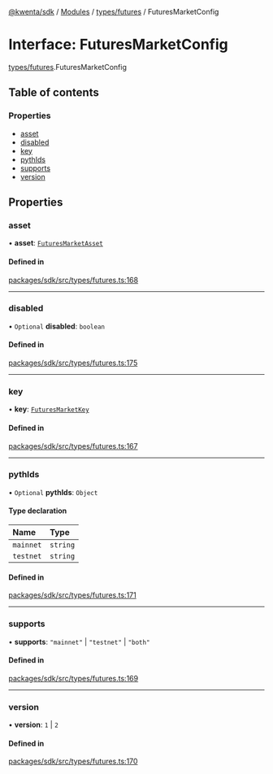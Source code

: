 [@kwenta/sdk](../README.md) / [Modules](../modules.md) / [types/futures](../modules/types_futures.md) / FuturesMarketConfig

# Interface: FuturesMarketConfig

[types/futures](../modules/types_futures.md).FuturesMarketConfig

## Table of contents

### Properties

- [asset](types_futures.FuturesMarketConfig.md#asset)
- [disabled](types_futures.FuturesMarketConfig.md#disabled)
- [key](types_futures.FuturesMarketConfig.md#key)
- [pythIds](types_futures.FuturesMarketConfig.md#pythids)
- [supports](types_futures.FuturesMarketConfig.md#supports)
- [version](types_futures.FuturesMarketConfig.md#version)

## Properties

### asset

• **asset**: [`FuturesMarketAsset`](../enums/types_futures.FuturesMarketAsset.md)

#### Defined in

[packages/sdk/src/types/futures.ts:168](https://github.com/Kwenta/kwenta/blob/616d9e548/packages/sdk/src/types/futures.ts#L168)

___

### disabled

• `Optional` **disabled**: `boolean`

#### Defined in

[packages/sdk/src/types/futures.ts:175](https://github.com/Kwenta/kwenta/blob/616d9e548/packages/sdk/src/types/futures.ts#L175)

___

### key

• **key**: [`FuturesMarketKey`](../enums/types_futures.FuturesMarketKey.md)

#### Defined in

[packages/sdk/src/types/futures.ts:167](https://github.com/Kwenta/kwenta/blob/616d9e548/packages/sdk/src/types/futures.ts#L167)

___

### pythIds

• `Optional` **pythIds**: `Object`

#### Type declaration

| Name | Type |
| :------ | :------ |
| `mainnet` | `string` |
| `testnet` | `string` |

#### Defined in

[packages/sdk/src/types/futures.ts:171](https://github.com/Kwenta/kwenta/blob/616d9e548/packages/sdk/src/types/futures.ts#L171)

___

### supports

• **supports**: ``"mainnet"`` \| ``"testnet"`` \| ``"both"``

#### Defined in

[packages/sdk/src/types/futures.ts:169](https://github.com/Kwenta/kwenta/blob/616d9e548/packages/sdk/src/types/futures.ts#L169)

___

### version

• **version**: ``1`` \| ``2``

#### Defined in

[packages/sdk/src/types/futures.ts:170](https://github.com/Kwenta/kwenta/blob/616d9e548/packages/sdk/src/types/futures.ts#L170)
